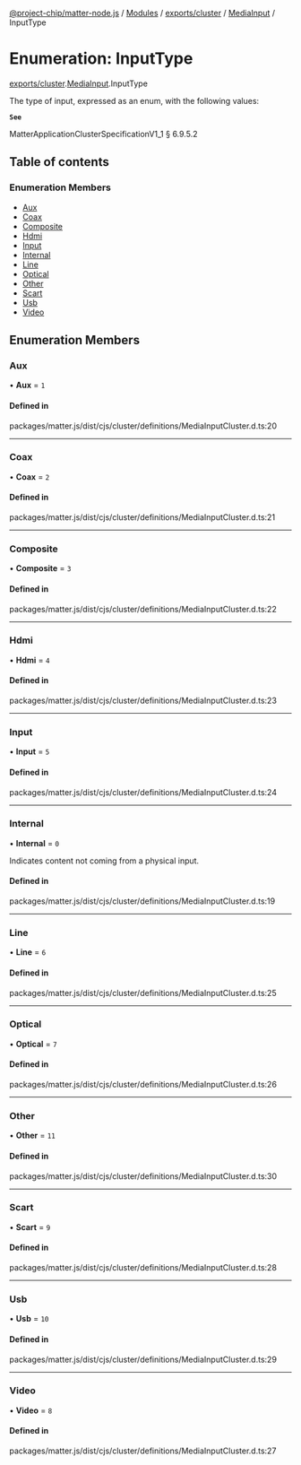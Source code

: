 [@project-chip/matter-node.js](../README.md) / [Modules](../modules.md) / [exports/cluster](../modules/exports_cluster.md) / [MediaInput](../modules/exports_cluster.MediaInput.md) / InputType

# Enumeration: InputType

[exports/cluster](../modules/exports_cluster.md).[MediaInput](../modules/exports_cluster.MediaInput.md).InputType

The type of input, expressed as an enum, with the following values:

**`See`**

MatterApplicationClusterSpecificationV1_1 § 6.9.5.2

## Table of contents

### Enumeration Members

- [Aux](exports_cluster.MediaInput.InputType.md#aux)
- [Coax](exports_cluster.MediaInput.InputType.md#coax)
- [Composite](exports_cluster.MediaInput.InputType.md#composite)
- [Hdmi](exports_cluster.MediaInput.InputType.md#hdmi)
- [Input](exports_cluster.MediaInput.InputType.md#input)
- [Internal](exports_cluster.MediaInput.InputType.md#internal)
- [Line](exports_cluster.MediaInput.InputType.md#line)
- [Optical](exports_cluster.MediaInput.InputType.md#optical)
- [Other](exports_cluster.MediaInput.InputType.md#other)
- [Scart](exports_cluster.MediaInput.InputType.md#scart)
- [Usb](exports_cluster.MediaInput.InputType.md#usb)
- [Video](exports_cluster.MediaInput.InputType.md#video)

## Enumeration Members

### Aux

• **Aux** = ``1``

#### Defined in

packages/matter.js/dist/cjs/cluster/definitions/MediaInputCluster.d.ts:20

___

### Coax

• **Coax** = ``2``

#### Defined in

packages/matter.js/dist/cjs/cluster/definitions/MediaInputCluster.d.ts:21

___

### Composite

• **Composite** = ``3``

#### Defined in

packages/matter.js/dist/cjs/cluster/definitions/MediaInputCluster.d.ts:22

___

### Hdmi

• **Hdmi** = ``4``

#### Defined in

packages/matter.js/dist/cjs/cluster/definitions/MediaInputCluster.d.ts:23

___

### Input

• **Input** = ``5``

#### Defined in

packages/matter.js/dist/cjs/cluster/definitions/MediaInputCluster.d.ts:24

___

### Internal

• **Internal** = ``0``

Indicates content not coming from a physical input.

#### Defined in

packages/matter.js/dist/cjs/cluster/definitions/MediaInputCluster.d.ts:19

___

### Line

• **Line** = ``6``

#### Defined in

packages/matter.js/dist/cjs/cluster/definitions/MediaInputCluster.d.ts:25

___

### Optical

• **Optical** = ``7``

#### Defined in

packages/matter.js/dist/cjs/cluster/definitions/MediaInputCluster.d.ts:26

___

### Other

• **Other** = ``11``

#### Defined in

packages/matter.js/dist/cjs/cluster/definitions/MediaInputCluster.d.ts:30

___

### Scart

• **Scart** = ``9``

#### Defined in

packages/matter.js/dist/cjs/cluster/definitions/MediaInputCluster.d.ts:28

___

### Usb

• **Usb** = ``10``

#### Defined in

packages/matter.js/dist/cjs/cluster/definitions/MediaInputCluster.d.ts:29

___

### Video

• **Video** = ``8``

#### Defined in

packages/matter.js/dist/cjs/cluster/definitions/MediaInputCluster.d.ts:27
